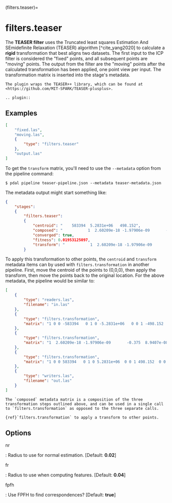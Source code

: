 (filters.teaser)=

# filters.teaser

The **TEASER filter** uses the Truncated least squares Estimation And
SEmidefinite Relaxation (TEASER) algorithm [^cite_yang2020] to calculate a **rigid**
transformation that best aligns two datasets. The first input to the ICP filter
is considered the "fixed" points, and all subsequent points are "moving"
points. The output from the filter are the "moving" points after the calculated
transformation has been applied, one point view per input. The transformation
matrix is inserted into the stage's metadata.

```{seealso}
The plugin wraps the TEASER++ library, which can be found at
<https://github.com/MIT-SPARK/TEASER-plusplus>.
```

```{eval-rst}
.. plugin::
```

## Examples

```json
[
    "fixed.las",
    "moving.las",
    {
        "type": "filters.teaser"
    },
    "output.las"
]
```

To get the `transform` matrix, you'll need to use the `--metadata` option
from the pipeline command:

```
$ pdal pipeline teaser-pipeline.json --metadata teaser-metadata.json
```

The metadata output might start something like:

```json
{
    "stages":
    {
        "filters.teaser":
        {
            "centroid": "    583394  5.2831e+06   498.152",
            "composed": "           1  2.60209e-18 -1.97906e-09       -0.374999  8.9407e-08            1  5.58794e-09      -0.614662 6.98492e -10 -5.58794e-09            1   0.033234           0            0            0            1",
            "converged": true,
            "fitness": 0.01953125097,
            "transform": "           1  2.60209e-18 -1.97906e-09       -0.375  8.9407e-08            1  5.58794e-09      -0.5625 6.98492e -10 -5.58794e-09            1   0.00411987           0            0            0            1"
        }
```

To apply this transformation to other points, the `centroid` and
`transform` metadata items can by used with `filters.transformation` in
another pipeline. First, move the centroid of the points to (0,0,0), then apply
the transform, then move the points back to the original location.  For the
above metadata, the pipeline would be similar to:

```json
[
    {
        "type": "readers.las",
        "filename": "in.las"
    },
    {
        "type": "filters.transformation",
        "matrix": "1 0 0 -583394   0 1 0 -5.2831e+06   0 0 1 -498.152   0 0 0 1"
    },
    {
        "type": "filters.transformation",
        "matrix": "1  2.60209e-18 -1.97906e-09       -0.375  8.9407e-08            1  5.58794e-09      -0.5625 6.98492e -10 -5.58794e-09            1   0.00411987           0            0            0            1"
    },
    {
        "type": "filters.transformation",
        "matrix": "1 0 0 583394   0 1 0 5.2831e+06  0 0 1 498.152  0 0 0 1"
    },
    {
        "type": "writers.las",
        "filename": "out.las"
    }
]
```

```{note}
The `composed` metadata matrix is a composition of the three transformation steps outlined above, and can be used in a single call to `filters.transformation` as opposed to the three separate calls.
```

```{seealso}
{ref}`filters.transformation` to apply a transform to other points.
```

## Options

nr

: Radius to use for normal estimation. \[Default: **0.02**\]

fr

: Radius to use when computing features. \[Default: **0.04**\]

fpfh

: Use FPFH to find correspondences? \[Default: **true**\]

```{include} filter_opts.md
```
